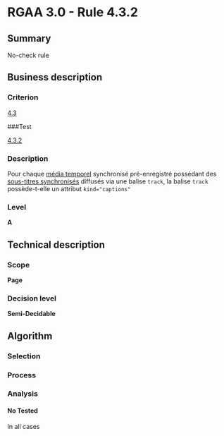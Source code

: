 # RGAA 3.0 -  Rule 4.3.2

## Summary

No-check rule

## Business description

### Criterion

[4.3](http://references.modernisation.gouv.fr/referentiel-technique-0#crit-4-3)

###Test

[4.3.2](http://references.modernisation.gouv.fr/referentiel-technique-0#test-4.3.2)

### Description

Pour chaque <a href="http://references.modernisation.gouv.fr/referentiel-technique-0#mMediaTemp">m&eacute;dia temporel</a> synchronis&eacute; pr&eacute;-enregistr&eacute; poss&eacute;dant des <a href="http://references.modernisation.gouv.fr/referentiel-technique-0#mSsTitreSynchro">sous-titres synchronis&eacute;s</a> diffus&eacute;s via une balise `track`, la balise `track` poss&egrave;de-t-elle un attribut `kind="captions"`

### Level

**A**

## Technical description

### Scope

**Page**

### Decision level

**Semi-Decidable**

## Algorithm

### Selection

### Process

### Analysis

#### No Tested 

In all cases

